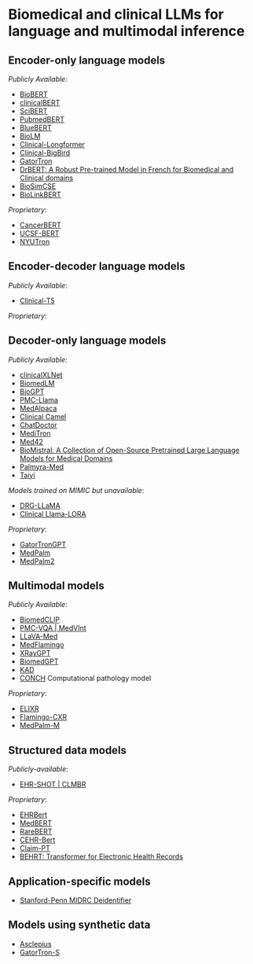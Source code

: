 # Biomedical and clinical LLMs for language and multimodal inference

## Encoder-only language models
*Publicly Available*:
- [BioBERT](https://github.com/dmis-lab/biobert)
- [clinicalBERT](https://github.com/EmilyAlsentzer/clinicalBERT)
- [SciBERT](https://github.com/allenai/scibert)
- [PubmedBERT](https://dl.acm.org/doi/10.1145/3458754)
- [BlueBERT](https://github.com/ncbi-nlp/bluebert)
- [BioLM](https://github.com/facebookresearch/bio-lm)
- [Clinical-Longformer](https://huggingface.co/yikuan8/Clinical-Longformer)
- [Clinical-BigBird](https://huggingface.co/yikuan8/Clinical-BigBird)
- [GatorTron](https://catalog.ngc.nvidia.com/orgs/nvidia/teams/clara/models/gatortron_og)
- [DrBERT: A Robust Pre-trained Model in French for Biomedical and Clinical domains](https://arxiv.org/abs/2304.00958)
- [BioSimCSE](https://huggingface.co/kamalkraj/BioSimCSE-BioLinkBERT-BASE)
- [BioLinkBERT](https://huggingface.co/michiyasunaga/BioLinkBERT-base)

*Proprietary*:
- [CancerBERT](https://academic.oup.com/jamia/article-lookup/doi/10.1093/jamia/ocac040)
- [UCSF-BERT](https://arxiv.org/abs/2210.06566)
- [NYUTron](https://www.nature.com/articles/s41586-023-06160-y)

## Encoder-decoder language models
*Publicly Available*:
- [Clinical-T5](https://www.physionet.org/content/clinical-t5/1.0.0/)

*Proprietary*:

## Decoder-only language models
*Publicly Available*:
- [clinicalXLNet](https://github.com/lindvalllab/clinicalXLNet)
- [BiomedLM](https://crfm.stanford.edu/2022/12/15/biomedlm.html)
- [BioGPT](https://github.com/microsoft/BioGPT)
- [PMC-Llama](https://arxiv.org/abs/2304.14454)
- [MedAlpaca](https://arxiv.org/abs/2304.08247)
- [Clinical Camel](https://huggingface.co/wanglab/ClinicalCamel-70B)
- [ChatDoctor](https://github.com/Kent0n-Li/ChatDoctor)
- [MediTron](https://github.com/epfLLM/meditron)
- [Med42](https://huggingface.co/m42-health/med42-70b)
- [BioMistral: A Collection of Open-Source Pretrained Large Language Models for Medical Domains](https://arxiv.org/abs/2402.10373)
- [Palmyra-Med](https://huggingface.co/Writer/palmyra-med-20b)
- [Taiyi](https://github.com/DUTIR-BioNLP/Taiyi-LLM?tab=readme-ov-file#introduction-to-the-base-model)

*Models trained on MIMIC but unavailable*:
- [DRG-LLaMA](https://github.com/hanyin88/drg-llama) 
- [Clinical Llama-LORA](https://arxiv.org/abs/2307.03042)

*Proprietary*:
- [GatorTronGPT](https://arxiv.org/abs/2305.13523)
- [MedPalm](https://www.nature.com/articles/s41586-023-06291-2)
- [MedPalm2](https://arxiv.org/abs/2305.09617)

## Multimodal models
*Publicly Available*:
- [BiomedCLIP](https://arxiv.org/abs/2303.00915)
- [PMC-VQA | MedVInt](https://xiaoman-zhang.github.io/PMC-VQA/)
- [LLaVA-Med](https://github.com/microsoft/LLaVA-Med)
- [MedFlamingo](https://github.com/snap-stanford/med-flamingo)
- [XRayGPT](https://github.com/mbzuai-oryx/XrayGPT)
- [BiomedGPT](https://arxiv.org/abs/2305.17100)
- [KAD](https://www.nature.com/articles/s41467-023-40260-7)
- [CONCH](https://github.com/mahmoodlab/CONCH) Computational pathology model

*Proprietary*:
- [ELIXR](https://arxiv.org/abs/2308.01317)
- [Flamingo-CXR](https://arxiv.org/abs/2311.18260)
- [MedPalm-M](https://arxiv.org/abs/2307.14334)

## Structured data models
*Publicly-available*:
- [EHR-SHOT | CLMBR](https://som-shahlab.github.io/ehrshot-website/)

*Proprietary*:
- [EHRBert](https://medinform.jmir.org/2019/3/e14830/)
- [MedBERT](https://www.nature.com/articles/s41746-021-00455-y)
- [RareBERT](https://ojs.aaai.org/index.php/AAAI/article/view/16122)
- [CEHR-Bert](https://proceedings.mlr.press/v158/pang21a.html)
- [Claim-PT](https://www.nature.com/articles/s41598-022-07545-1)
- [BEHRT: Transformer for Electronic Health Records](https://www.nature.com/articles/s41598-020-62922-y)

## Application-specific models
- [Stanford-Penn MIDRC Deidentifier](https://academic.oup.com/jamia/article/30/2/318/6843283)

## Models using synthetic data
- [Asclepius](https://github.com/starmpcc/Asclepius)
- [GatorTron-S](https://catalog.ngc.nvidia.com/orgs/nvidia/teams/clara/models/gatortron_s)
